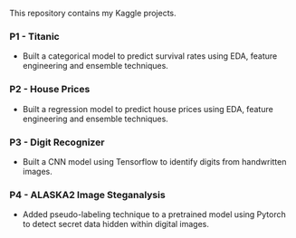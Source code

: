 This repository contains my Kaggle projects. 

### P1 - Titanic
- Built a categorical model to predict survival rates using EDA, feature engineering and ensemble techniques.

### P2 - House Prices
- Built a regression model to predict house prices using EDA, feature engineering and ensemble techniques. 

### P3 - Digit Recognizer
- Built a CNN model using Tensorflow to identify digits from handwritten images.

### P4 - ALASKA2 Image Steganalysis
- Added pseudo-labeling technique to a pretrained model using Pytorch to detect secret data hidden within digital images.

